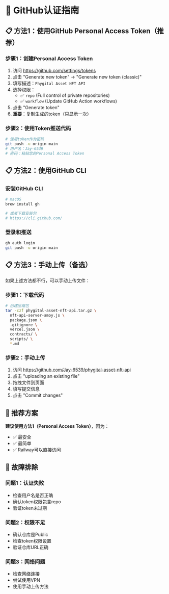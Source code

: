 # 🔐 GitHub认证指南

## 📋 方法1：使用GitHub Personal Access Token（推荐）

### 步骤1：创建Personal Access Token
1. 访问 https://github.com/settings/tokens
2. 点击 "Generate new token" → "Generate new token (classic)"
3. 填写描述：`Phygital Asset NFT API`
4. 选择权限：
   - ✅ `repo` (Full control of private repositories)
   - ✅ `workflow` (Update GitHub Action workflows)
5. 点击 "Generate token"
6. **重要**：复制生成的token（只显示一次）

### 步骤2：使用Token推送代码
```bash
# 使用token作为密码
git push -u origin main
# 用户名：Jay-6539
# 密码：粘贴您的Personal Access Token
```

## 📋 方法2：使用GitHub CLI

### 安装GitHub CLI
```bash
# macOS
brew install gh

# 或者下载安装包
# https://cli.github.com/
```

### 登录和推送
```bash
gh auth login
git push -u origin main
```

## 📋 方法3：手动上传（备选）

如果上述方法都不行，可以手动上传文件：

### 步骤1：下载代码
```bash
# 创建压缩包
tar -czf phygital-asset-nft-api.tar.gz \
  nft-api-server-amoy.js \
  package.json \
  .gitignore \
  vercel.json \
  contracts/ \
  scripts/ \
  *.md
```

### 步骤2：手动上传
1. 访问 https://github.com/Jay-6539/phygital-asset-nft-api
2. 点击 "uploading an existing file"
3. 拖拽文件到页面
4. 填写提交信息
5. 点击 "Commit changes"

## 🎯 推荐方案

**建议使用方法1（Personal Access Token）**，因为：
- ✅ 最安全
- ✅ 最简单
- ✅ Railway可以直接访问

## 🔧 故障排除

### 问题1：认证失败
- 检查用户名是否正确
- 确认token权限包含repo
- 验证token未过期

### 问题2：权限不足
- 确认仓库是Public
- 检查token权限设置
- 验证仓库URL正确

### 问题3：网络问题
- 检查网络连接
- 尝试使用VPN
- 使用手动上传方法
